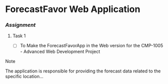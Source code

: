 # ForecastFavor Web Application 

### *Assignment*

1. Task 1
   - [ ] To Make the ForecastFavorApp in the Web version for the CMP-1005 - Advanced Web Development Project


> [!NOTE]
> The application is responsible for providing the forecast data related to the specific location...


